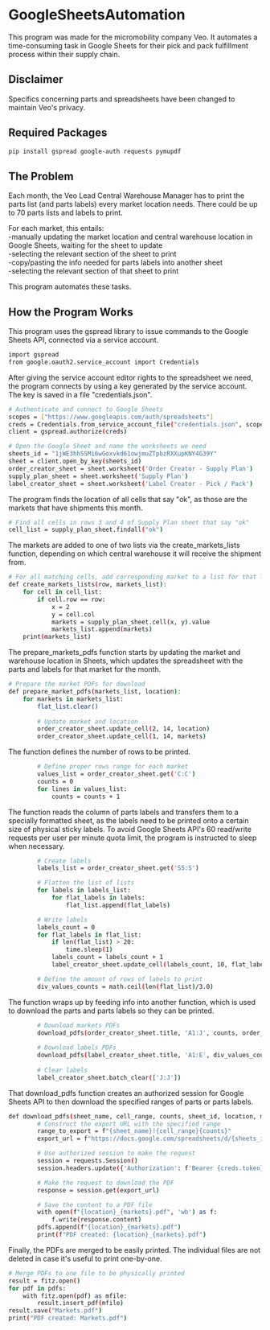 # GoogleSheetsAutomation

This program was made for the micromobility company Veo. It automates a time-consuming task in Google Sheets for their pick and pack fulfillment process within their supply chain.

## Disclaimer

Specifics concerning parts and spreadsheets have been changed to maintain Veo's privacy.

## Required Packages

```bash
pip install gspread google-auth requests pymupdf
```

## The Problem

Each month, the Veo Lead Central Warehouse Manager has to print the parts list (and parts labels) every market location needs. There could be up to 70 parts lists and labels to print.

For each market, this entails:  
-manually updating the market location and central warehouse location in Google Sheets, waiting for the sheet to update  
-selecting the relevant section of the sheet to print  
-copy/pasting the info needed for parts labels into another sheet  
-selecting the relevant section of that sheet to print 

This program automates these tasks.

## How the Program Works

This program uses the gspread library to issue commands to the Google Sheets API, connected via a service account.

```bash
import gspread
from google.oauth2.service_account import Credentials
```

After giving the service account editor rights to the spreadsheet we need, the program connects by using a key generated by the service account. The key is saved in a file "credentials.json". 

```bash
# Authenticate and connect to Google Sheets
scopes = ["https://www.googleapis.com/auth/spreadsheets"]
creds = Credentials.from_service_account_file("credentials.json", scopes=scopes)
client = gspread.authorize(creds)

# Open the Google Sheet and name the worksheets we need
sheets_id = "1jWE3hhSSMi6wGoxvkd61owjmuZTpbzRXXupKNY4G39Y"
sheet = client.open_by_key(sheets_id)
order_creator_sheet = sheet.worksheet('Order Creator - Supply Plan')
supply_plan_sheet = sheet.worksheet('Supply Plan')
label_creator_sheet = sheet.worksheet('Label Creator - Pick / Pack')
```

The program finds the location of all cells that say "ok", as those are the markets that have shipments this month. 

```bash
# Find all cells in rows 3 and 4 of Supply Plan sheet that say "ok"
cell_list = supply_plan_sheet.findall("ok")
```

The markets are added to one of two lists via the create_markets_lists function, depending on which central warehouse it will receive the shipment from. 

```bash
# For all matching cells, add corresponding market to a list for that location
def create_markets_lists(row, markets_list):
    for cell in cell_list:
        if cell.row == row:
            x = 2
            y = cell.col
            markets = supply_plan_sheet.cell(x, y).value
            markets_list.append(markets)
    print(markets_list)
```
The prepare_markets_pdfs function starts by updating the market and warehouse location in Sheets, which updates the spreadsheet with the parts and labels for that market for the month.

```bash
# Prepare the market PDFs for download
def prepare_market_pdfs(markets_list, location):
    for markets in markets_list:
        flat_list.clear()
        
        # Update market and location
        order_creator_sheet.update_cell(2, 14, location)
        order_creator_sheet.update_cell(1, 14, markets)
```
The function defines the number of rows to be printed.

```bash
        # Define proper rows range for each market
        values_list = order_creator_sheet.get('C:C')
        counts = 0
        for lines in values_list:
            counts = counts + 1
```
The function reads the column of parts labels and transfers them to a specially formatted sheet, as the labels need to be printed onto a certain size of physical sticky labels. To avoid Google Sheets API's 60 read/write requests per user per minute quota limit, the program is instructed to sleep when necessary.

```bash
        # Create labels
        labels_list = order_creator_sheet.get('S5:S')

        # Flatten the list of lists    
        for labels in labels_list:   
            for flat_labels in labels:
                flat_list.append(flat_labels)

        # Write labels
        labels_count = 0
        for flat_labels in flat_list:    
            if len(flat_list) > 20:
                time.sleep(1)
            labels_count = labels_count + 1
            label_creator_sheet.update_cell(labels_count, 10, flat_labels)

        # Define the amount of rows of labels to print
        div_values_counts = math.ceil(len(flat_list)/3.0)
```

The function wraps up by feeding info into another function, which is used to download the parts and parts labels so they can be printed.

```bash
        # Download markets PDFs
        download_pdfs(order_creator_sheet.title, 'A1:J', counts, order_creator_sheet.id, location, markets)
        
        # Download labels PDFs
        download_pdfs(label_creator_sheet.title, 'A1:E', div_values_counts, label_creator_sheet.id, location, f'{markets}_labels')
        
        # Clear labels
        label_creator_sheet.batch_clear(['J:J'])
```

That download_pdfs function creates an authorized session for Google Sheets API to then download the specified ranges of parts or parts labels.

```bash
def download_pdfs(sheet_name, cell_range, counts, sheet_id, location, markets):
        # Construct the export URL with the specified range
        range_to_export = f"{sheet_name}!{cell_range}{counts}"
        export_url = f"https://docs.google.com/spreadsheets/d/{sheets_id}/export?format=pdf&gid={sheet_id}&range={range_to_export}"

        # Use authorized session to make the request
        session = requests.Session()
        session.headers.update({'Authorization': f'Bearer {creds.token}'})

        # Make the request to download the PDF
        response = session.get(export_url)

        # Save the content to a PDF file
        with open(f"{location}_{markets}.pdf", 'wb') as f:
            f.write(response.content) 
        pdfs.append(f"{location}_{markets}.pdf")
        print(f"PDF created: {location}_{markets}.pdf")
```

Finally, the PDFs are merged to be easily printed. The individual files are not deleted in case it's useful to print one-by-one.

```bash
# Merge PDFs to one file to be physically printed
result = fitz.open()
for pdf in pdfs:
    with fitz.open(pdf) as mfile:
        result.insert_pdf(mfile)    
result.save("Markets.pdf")
print("PDF created: Markets.pdf")
```
